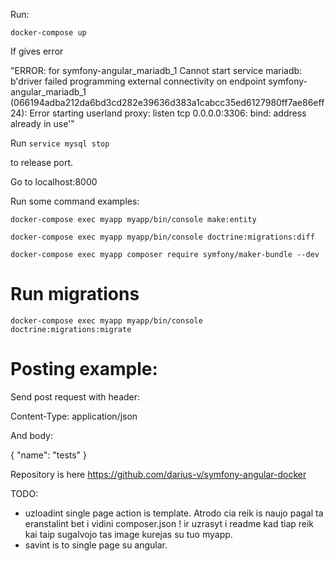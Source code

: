 Run:

`docker-compose up`

If gives error

"ERROR: for symfony-angular_mariadb_1  Cannot start service mariadb: b'driver failed programming external connectivity on endpoint symfony-angular_mariadb_1 (066194adba212da6bd3cd282e39636d383a1cabcc35ed6127980ff7ae86eff24): Error starting userland proxy: listen tcp 0.0.0.0:3306: bind: address already in use'"

Run 
`service mysql stop`

to release port.

Go to localhost:8000

Run some command examples:

`docker-compose exec myapp myapp/bin/console make:entity`

`docker-compose exec myapp myapp/bin/console doctrine:migrations:diff `



`docker-compose exec myapp composer require symfony/maker-bundle --dev`

Run migrations
=
`docker-compose exec myapp myapp/bin/console doctrine:migrations:migrate`

Posting example:
=

Send post request with header:

Content-Type: application/json

And body: 

{
  "name": "tests"
}

Repository is here https://github.com/darius-v/symfony-angular-docker

TODO:

* uzloadint single page action is template. Atrodo cia reik is naujo pagal ta eranstalint bet i vidini composer.json !
 ir uzrasyt i readme kad tiap reik kai taip sugalvojo tas image kurejas su tuo myapp.
* savint is to single page su angular.